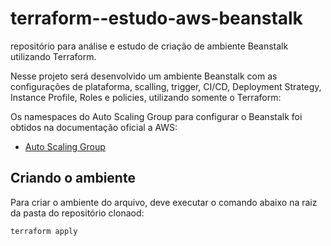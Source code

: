 # terraform--estudo-aws-beanstalk

repositório para análise e estudo de criação de ambiente Beanstalk utilizando Terraform.

Nesse projeto será desenvolvido um ambiente Beanstalk com as configurações de plataforma, scalling, trigger, CI/CD, Deployment Strategy, Instance Profile, Roles e policies, utilizando somente o Terraform:

Os namespaces do Auto Scaling Group para configurar o Beanstalk foi obtidos na documentação oficial a AWS:

- [Auto Scaling Group](https://docs.aws.amazon.com/elasticbeanstalk/latest/dg/command-options-general.html#command-options-general-autoscalingasg)

## Criando o ambiente

Para criar o ambiente do arquivo, deve executar o comando abaixo na raiz da pasta do repositório clonaod:

```
terraform apply
```
